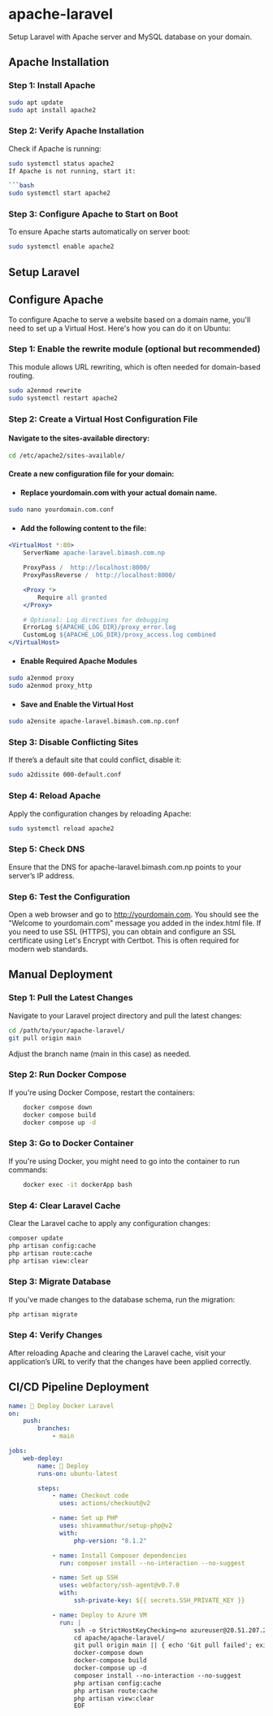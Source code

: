 # apache-laravel

Setup Laravel with Apache server and MySQL database on your domain.

## Apache Installation

### Step 1: Install Apache

```bash
sudo apt update
sudo apt install apache2
```

### Step 2: Verify Apache Installation

Check if Apache is running:

````bash
sudo systemctl status apache2
If Apache is not running, start it:

```bash
sudo systemctl start apache2
````

### Step 3: Configure Apache to Start on Boot

To ensure Apache starts automatically on server boot:

```bash
sudo systemctl enable apache2
```

## Setup Laravel

## Configure Apache

To configure Apache to serve a website based on a domain name, you'll need to set up a Virtual Host. Here's how you can do it on Ubuntu:

### Step 1: Enable the rewrite module (optional but recommended)

This module allows URL rewriting, which is often needed for domain-based routing.

```bash
sudo a2enmod rewrite
sudo systemctl restart apache2
```

### Step 2: Create a Virtual Host Configuration File

#### Navigate to the sites-available directory:

```bash
cd /etc/apache2/sites-available/
```

#### Create a new configuration file for your domain:

-   #### Replace yourdomain.com with your actual domain name.

```bash
sudo nano yourdomain.com.conf
```

-   #### Add the following content to the file:

```apache
<VirtualHost *:80>
    ServerName apache-laravel.bimash.com.np

    ProxyPass /  http://localhost:8000/
    ProxyPassReverse /  http://localhost:8000/

    <Proxy *>
        Require all granted
    </Proxy>

    # Optional: Log directives for debugging
    ErrorLog ${APACHE_LOG_DIR}/proxy_error.log
    CustomLog ${APACHE_LOG_DIR}/proxy_access.log combined
</VirtualHost>

```

-   #### Enable Required Apache Modules

```bash
sudo a2enmod proxy
sudo a2enmod proxy_http
```

-   #### Save and Enable the Virtual Host

```bash
sudo a2ensite apache-laravel.bimash.com.np.conf
```

### Step 3: Disable Conflicting Sites

If there’s a default site that could conflict, disable it:

```bash
sudo a2dissite 000-default.conf
```

### Step 4: Reload Apache

Apply the configuration changes by reloading Apache:

```bash
sudo systemctl reload apache2
```

### Step 5: Check DNS

Ensure that the DNS for apache-laravel.bimash.com.np points to your server’s IP address.

### Step 6: Test the Configuration

Open a web browser and go to http://yourdomain.com. You should see the "Welcome to yourdomain.com" message you added in the index.html file.
If you need to use SSL (HTTPS), you can obtain and configure an SSL certificate using Let's Encrypt with Certbot. This is often required for modern web standards.

## Manual Deployment

### Step 1: Pull the Latest Changes

Navigate to your Laravel project directory and pull the latest changes:

```bash
cd /path/to/your/apache-laravel/
git pull origin main
```

Adjust the branch name (main in this case) as needed.

### Step 2: Run Docker Compose

If you're using Docker Compose, restart the containers:

```bash
    docker compose down
    docker compose build
    docker compose up -d
```

### Step 3: Go to Docker Container

If you're using Docker, you might need to go into the container to run commands:

```bash
    docker exec -it dockerApp bash
```

### Step 4: Clear Laravel Cache

Clear the Laravel cache to apply any configuration changes:

```bash
composer update
php artisan config:cache
php artisan route:cache
php artisan view:clear
```

### Step 3: Migrate Database

If you've made changes to the database schema, run the migration:

```bash
php artisan migrate
```

### Step 4: Verify Changes

After reloading Apache and clearing the Laravel cache, visit your application’s URL to verify that the changes have been applied correctly.

## CI/CD Pipeline Deployment

```yaml
name: 🚀 Deploy Docker Laravel
on:
    push:
        branches:
            - main

jobs:
    web-deploy:
        name: 🎉 Deploy
        runs-on: ubuntu-latest

        steps:
            - name: Checkout code
              uses: actions/checkout@v2

            - name: Set up PHP
              uses: shivammathur/setup-php@v2
              with:
                  php-version: "8.1.2"

            - name: Install Composer dependencies
              run: composer install --no-interaction --no-suggest

            - name: Set up SSH
              uses: webfactory/ssh-agent@v0.7.0
              with:
                  ssh-private-key: ${{ secrets.SSH_PRIVATE_KEY }}

            - name: Deploy to Azure VM
              run: |
                  ssh -o StrictHostKeyChecking=no azureuser@20.51.207.28 << 'EOF'
                  cd apache/apache-laravel/
                  git pull origin main || { echo 'Git pull failed'; exit 1; }
                  docker-compose down
                  docker-compose build
                  docker-compose up -d
                  composer install --no-interaction --no-suggest
                  php artisan config:cache
                  php artisan route:cache
                  php artisan view:clear
                  EOF
```
